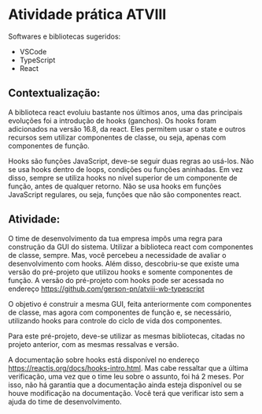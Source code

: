 # Atividade prática ATVIII

Softwares e bibliotecas sugeridos:

<ul>
<li>VSCode</li>
<li>TypeScript</li>
<li>React</li>
</ul>


## Contextualização:
A biblioteca react evoluiu bastante nos últimos anos, uma das principais evoluções foi a introdução de hooks
(ganchos). Os hooks foram adicionados na versão 16.8, da react. Eles permitem usar o state e outros recursos
sem utilizar componentes de classe, ou seja, apenas com componentes de função. <br>

Hooks são funções JavaScript, deve-se seguir duas regras ao usá-los. Não se usa hooks dentro de loops,
condições ou funções aninhadas. Em vez disso, sempre se utiliza hooks no nível superior de um componente
de função, antes de qualquer retorno. Não se usa hooks em funções JavaScript regulares, ou seja, funções que
não são componentes react.<br>


## Atividade:
O time de desenvolvimento da tua empresa impôs uma regra para construção da GUI do sistema. Utilizar a
biblioteca react com componentes de classe, sempre. Mas, você percebeu a necessidade de avaliar o
desenvolvimento com hooks. Além disso, descobriu-se que existe uma versão do pré-projeto que utilizou
hooks e somente componentes de função. A versão do pré-projeto com hooks pode ser acessada no endereço
https://github.com/gerson-pn/atviii-wb-typescript <br>

O objetivo é construir a mesma GUI, feita anteriormente com componentes de classe, mas agora com
componentes de função e, se necessário, utilizando hooks para controle do ciclo de vida dos componentes.<br>


Para este pré-projeto, deve-se utilizar as mesmas bibliotecas, citadas no projeto anterior, com as mesmas
ressalvas e versão.<br>


A documentação sobre hooks está disponível no endereço https://reactjs.org/docs/hooks-intro.html. Mas
cabe ressaltar que a última verificação, uma vez que o time leu sobre o assunto, foi há 2 meses. Por isso, não
há garantia que a documentação ainda esteja disponível ou se houve modificação na documentação. Você
terá que verificar isto sem a ajuda do time de desenvolvimento.